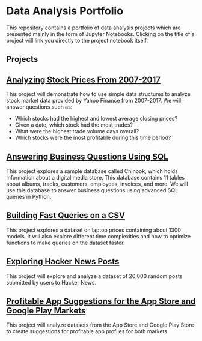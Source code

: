 # Data Analysis Portfolio

This repository contains a portfolio of data analysis projects which are presented mainly in the form of Jupyter Notebooks. Clicking on the title of a project will link you directly to the project notebook itself.

## Projects 

## [Analyzing Stock Prices From 2007-2017][p1]

[p1]: https://github.com/ChristianFranco15/data-analysis-projects/blob/main/Analyzing%20Stock%20Market%20Data/analyzing_stock_prices_2007_to_2017.ipynb 

This project will demonstrate how to use simple data structures to analyze stock market data provided by Yahoo Finance from 2007-2017. We will answer questions such as:
- Which stocks had the highest and lowest average closing prices?
- Given a date, which stock had the most trades?
- What were the highest trade volume days overall?
- Which stocks were the most profitable during this time period?

## [Answering Business Questions Using SQL][p2]

[p2]: https://github.com/ChristianFranco15/data-analysis-projects/blob/main/Business%20Questions%20With%20SQL/answering_business_questions_sql.ipynb

This project explores a sample database called Chinook, which holds information about a digital media store. This database contains 11 tables about albums, tracks, customers, employees, invoices, and more. We will use this database to answer business questions using advanced SQL queries in Python.

## [Building Fast Queries on a CSV][p3]

[p3]: https://github.com/ChristianFranco15/data-analysis-projects/blob/main/Building%20Fast%20Queries%20on%20a%20CSV/laptop_queries.ipynb

This project explores a dataset on laptop prices containing about 1300 models. It will also explore different time complexities and how to optimize functions to make queries on the dataset faster.

## [Exploring Hacker News Posts][p4]

[p4]: https://github.com/ChristianFranco15/data-analysis-projects/blob/main/Exploring%20Hacker%20News%20Posts/exploring_hacker_news.ipynb

This project will explore and analyze a dataset of 20,000 random posts submitted by users to Hacker News.

## [Profitable App Suggestions for the App Store and Google Play Markets][p5]

[p5]: https://github.com/ChristianFranco15/data-analysis-projects/blob/main/Profitable%20Mobile%20Apps/profitable_apps.ipynb

This project will analyze datasets from the App Store and Google Play Store to create suggestions for profitable app profiles for both markets.